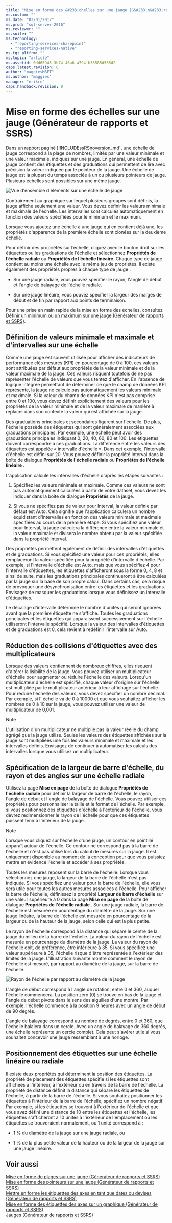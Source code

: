 ```yaml
---
title: "Mise en forme des &#233;chelles sur une jauge (G&#233;n&#233;rateur de rapports et SSRS) | Microsoft Docs"
ms.custom: ""
ms.date: "03/01/2017"
ms.prod: "sql-server-2016"
ms.reviewer: ""
ms.suite: ""
ms.technology: 
  - "reporting-services-sharepoint"
  - "reporting-services-native"
ms.tgt_pltfrm: ""
ms.topic: "article"
ms.assetid: 0dd65945-3b74-46a6-a794-b33585d565d2
caps.latest.revision: 8
author: "maggiesMSFT"
ms.author: "maggies"
manager: "erikre"
caps.handback.revision: 8
---
```

# Mise en forme des &#233;chelles sur une jauge (G&#233;n&#233;rateur de rapports et SSRS)
  Dans un rapport paginé [!INCLUDE[ssRSnoversion_md](../../includes/ssrsnoversion-md.md)], une échelle de jauge correspond à la plage de nombres, limités par une valeur minimale et une valeur maximale, indiqués sur une jauge. En général, une échelle de jauge contient des étiquettes et des graduations qui permettent de lire avec précision la valeur indiquée par le pointeur de la jauge. Une échelle de jauge est la plupart du temps associée à un ou plusieurs pointeurs de jauge. Plusieurs échelles sont possibles sur une même jauge.  
  
 ![Vue d'ensemble d'éléments sur une échelle de jauge](../../reporting-services/report-design/media/scaleoverviewdiagram.gif "Vue d'ensemble d'éléments sur une échelle de jauge")  
  
 Contrairement au graphique sur lequel plusieurs groupes sont définis, la jauge affiche seulement une valeur. Vous devez définir les valeurs minimale et maximale de l'échelle. Les intervalles sont calculés automatiquement en fonction des valeurs spécifiées pour le minimum et le maximum.  
  
 Lorsque vous ajoutez une échelle à une jauge qui en contient déjà une, les propriétés d'apparence de la première échelle sont clonées sur la deuxième échelle.  
  
 Pour définir des propriétés sur l’échelle, cliquez avec le bouton droit sur les étiquettes ou les graduations de l’échelle et sélectionnez **Propriétés de l’échelle radiale** ou **Propriétés de l’échelle linéaire**. Chaque type de jauge contient au moins une échelle avec le même jeu de propriétés. Il existe également des propriétés propres à chaque type de jauge :  
  
-   Sur une jauge radiale, vous pouvez spécifier le rayon, l'angle de début et l'angle de balayage de l'échelle radiale.  
  
-   Sur une jauge linéaire, vous pouvez spécifier la largeur des marges de début et de fin par rapport aux points de terminaison.  
  
 Pour une prise en main rapide de la mise en forme des échelles, consultez [Définir un minimum ou un maximum sur une jauge &#40;Générateur de rapports et SSRS&#41;](../../reporting-services/report-design/set-a-minimum-or-maximum-on-a-gauge-report-builder-and-ssrs.md).  
  
##  <a name="DefiningMinMax"></a> Définition de valeurs minimale et maximale et d'intervalles sur une échelle  
 Comme une jauge est souvent utilisée pour afficher des indicateurs de performance clés mesurés (KPI) en pourcentage de 0 à 100, ces valeurs sont attribuées par défaut aux propriétés de la valeur minimale et de la valeur maximale de la jauge. Ces valeurs risquent toutefois de ne pas représenter l'échelle de valeurs que vous tentez d'afficher. En l'absence de logique intégrée permettant de déterminer ce que le champ de données KPI représente, la jauge ne calcule pas automatiquement les valeurs minimale et maximale. Si la valeur du champ de données KPI n'est pas comprise entre 0 et 100, vous devez définir explicitement des valeurs pour les propriétés de la valeur minimale et de la valeur maximale de manière à replacer dans son contexte la valeur qui est affichée sur la jauge.  
  
 Des graduations principales et secondaires figurent sur l'échelle. De plus, l'échelle possède des étiquettes qui sont généralement associées aux graduations principales. Par exemple, une échelle peut avoir des graduations principales indiquant 0, 20, 40, 60, 80 et 100. Les étiquettes doivent correspondre à ces graduations. La différence entre les valeurs des étiquettes est appelée « intervalle d'échelle ». Dans cet exemple, l'intervalle d'échelle est défini sur 20. Vous pouvez définir la propriété Interval dans la boîte de dialogue **Propriétés de l'échelle radiale** ou **Propriétés de l'échelle linéaire** .  
  
 L'application calcule les intervalles d'échelle d'après les étapes suivantes :  
  
1.  Spécifiez les valeurs minimale et maximale. Comme ces valeurs ne sont pas automatiquement calculées à partir de votre dataset, vous devez les indiquer dans la boîte de dialogue **Propriétés** de la jauge.  
  
2.  Si vous ne spécifiez pas de valeur pour Interval, la valeur définie par défaut est Auto. Cela signifie que l'application calculera un nombre équidistant d'intervalles en fonction des valeurs minimale et maximale spécifiées au cours de la première étape. Si vous spécifiez une valeur pour Interval, la jauge calculera la différence entre la valeur minimale et la valeur maximale et divisera le nombre obtenu par la valeur spécifiée dans la propriété Interval.  
  
 Des propriétés permettent également de définir des intervalles d'étiquettes et de graduations. Si vous spécifiez une valeur pour ces propriétés, elles remplaceront la valeur spécifiée pour la propriété d'intervalle d'échelle. Par exemple, si l'intervalle d'échelle est Auto, mais que vous spécifiez 4 pour l'intervalle d'étiquettes, les étiquettes s'afficheront sous la forme 0, 4, 8 et ainsi de suite, mais les graduations principales continueront à être calculées par la jauge sur la base de son propre calcul. Dans certains cas, cela risque de provoquer une désynchronisation entre les étiquettes et les graduations. Envisagez de masquer les graduations lorsque vous définissez un intervalle d'étiquettes.  
  
 Le décalage d'intervalle détermine le nombre d'unités qui seront ignorées avant que la première étiquette ne s'affiche. Toutes les graduations principales et les étiquettes qui apparaissent successivement sur l'échelle utiliseront l'intervalle spécifié. Lorsque la valeur des intervalles d'étiquettes et de graduations est 0, cela revient à redéfinir l'intervalle sur Auto.  
  
##  <a name="ReducingCollisions"></a> Réduction des collisions d'étiquettes avec des multiplicateurs  
 Lorsque des valeurs contiennent de nombreux chiffres, elles risquent d'altérer la lisibilité de la jauge. Vous pouvez utiliser un multiplicateur d'échelle pour augmenter ou réduire l'échelle des valeurs. Lorsqu'un multiplicateur d'échelle est spécifié, chaque valeur d'origine sur l'échelle est multipliée par le multiplicateur antérieur à leur affichage sur l'échelle. Pour réduire l'échelle des valeurs, vous devez spécifier un nombre décimal. Par exemple, si l' échelle va de 0 à 10000 et que vous souhaitez afficher les nombres de 0 à 10 sur la jauge, vous pouvez utiliser une valeur de multiplicateur de 0,001.  
  
> [!NOTE]  
>  L'utilisation d'un multiplicateur ne multiplie pas la valeur réelle du champ agrégé que la jauge utilise. Seules les valeurs des étiquettes affichées sur la jauge sont multipliées une fois les valeurs minimale et maximale et les intervalles définis. Envisagez de continuer à automatiser les calculs des intervalles lorsque vous utilisez un multiplicateur.  
  
##  <a name="SpecifyingScaleBar"></a> Spécification de la largeur de barre d'échelle, du rayon et des angles sur une échelle radiale  
 Utilisez la page **Mise en page** de la boîte de dialogue **Propriétés de l'échelle radiale** pour définir la largeur de barre de l'échelle, le rayon, l'angle de début et l'angle de balayage de l'échelle. Vous pouvez utiliser ces propriétés pour personnaliser la taille et le format de l'échelle. Par exemple, si vous positionnez des étiquettes d'échelle à l'extérieur de l'échelle, vous devrez redimensionner le rayon de l'échelle pour que ces étiquettes puissent tenir à l'intérieur de la jauge.  
  
> [!NOTE]  
>  Lorsque vous cliquez sur l'échelle d'une jauge, un contour en pointillé apparaît autour de l'échelle. Ce contour ne correspond pas à la barre de l'échelle et n'est pas utilisé lors du calcul de mesures sur la jauge. Il est uniquement disponible au moment de la conception pour que vous puissiez mettre en évidence l'échelle et accéder à ses propriétés.  
  
 Toutes les mesures reposent sur la barre de l'échelle. Lorsque vous sélectionnez une jauge, la largeur de la barre de l'échelle n'est pas indiquée. Si vous spécifiez une valeur pour la barre de l'échelle, elle vous sera utile pour toutes les autres mesures associées à l'échelle. Pour afficher la barre de l'échelle, définissez la propriété **Largeur de barre d'échelle** sur une valeur supérieure à 0 dans la page **Mise en page** de la boîte de dialogue **Propriétés de l'échelle radiale** . Sur une jauge radiale, la barre de l'échelle est mesurée en pourcentage du diamètre de la jauge. Sur une jauge linéaire, la barre de l'échelle est mesurée en pourcentage de la largeur ou de la hauteur de la jauge, selon celle qui est la plus petite.  
  
 Le rayon de l'échelle correspond à la distance qui sépare le centre de la jauge du milieu de la barre de l'échelle. La valeur du rayon de l'échelle est mesurée en pourcentage du diamètre de la jauge. La valeur du rayon de l'échelle doit, de préférence, être inférieure à 35. Si vous spécifiez une valeur supérieure à 35, l'échelle risque d'être représentée à l'extérieur des limites de la jauge. L'illustration suivante montre comment le rayon de l'échelle est mesuré, par rapport au diamètre de la jauge, sur la barre de l'échelle.  
  
 ![Rayon de l'échelle par rapport au diamètre de la jauge](../../reporting-services/report-design/media/scaleradiusdiagram.gif "Rayon de l'échelle par rapport au diamètre de la jauge")  
  
 L'angle de début correspond à l'angle de rotation, entre 0 et 360, auquel l'échelle commencera. La position zéro (0) se trouve en bas de la jauge et l'angle de début pivote dans le sens des aiguilles d'une montre. Par exemple, l'échelle commence à la position 9 heures avec un angle de début de 90 degrés.  
  
 L'angle de balayage correspond au nombre de degrés, entre 0 et 360, que l'échelle balaiera dans un cercle. Avec un angle de balayage de 360 degrés, une échelle représente un cercle complet. Cela peut s'avérer utile si vous souhaitez concevoir une jauge ressemblant à une horloge.  
  
##  <a name="PositioningLabels"></a> Positionnement des étiquettes sur une échelle linéaire ou radiale  
 Il existe deux propriétés qui déterminent la position des étiquettes. La propriété de placement des étiquettes spécifie si les étiquettes sont affichées à l'intérieur, à l'extérieur ou en travers de la barre de l'échelle. La propriété de distance définit la distance qui sépare les étiquettes de l'échelle, à partir de la barre de l'échelle. Si vous souhaitez positionner les étiquettes à l'intérieur de la barre de l'échelle, spécifiez un nombre négatif. Par exemple, si les étiquettes se trouvent à l'extérieur de l'échelle et que vous avez défini une distance de 10 entre les étiquettes et l'échelle, les étiquettes s'afficheront à 10 unités à l'extérieur de l'emplacement où les étiquettes se trouveraient normalement, où 1 unité correspond à :  
  
-   1 % du diamètre de la jauge sur une jauge radiale, ou  
  
-   1 % de la plus petite valeur de la hauteur ou de la largeur de la jauge sur une jauge linéaire.  
  
## Voir aussi  
 [Mise en forme de plages sur une jauge &#40;Générateur de rapports et SSRS&#41;](../../reporting-services/report-design/formatting-ranges-on-a-gauge-report-builder-and-ssrs.md)   
 [Mise en forme des pointeurs sur une jauge &#40;Générateur de rapports et SSRS&#41;](../../reporting-services/report-design/formatting-pointers-on-a-gauge-report-builder-and-ssrs.md)   
 [Mettre en forme les étiquettes des axes en tant que dates ou devises &#40;Générateur de rapports et SSRS&#41;](../../reporting-services/report-design/format-axis-labels-as-dates-or-currencies-report-builder-and-ssrs.md)   
 [Mise en forme des étiquettes des axes sur un graphique &#40;Générateur de rapports et SSRS&#41;](../../reporting-services/report-design/formatting-axis-labels-on-a-chart-report-builder-and-ssrs.md)   
 [Jauges &#40;Générateur de rapports et SSRS&#41;](../../reporting-services/report-design/gauges-report-builder-and-ssrs.md)  
  
  